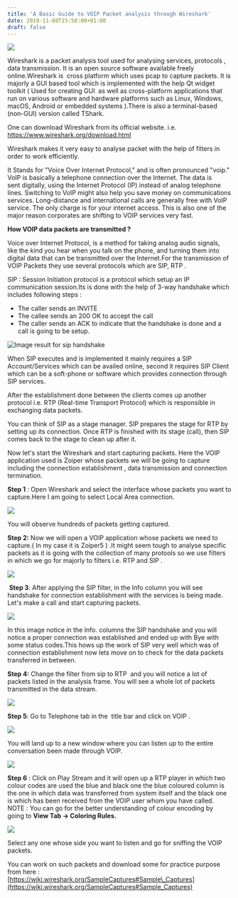 ```yaml
---
title: 'A Basic Guide to VOIP Packet analysis through Wireshark'
date: 2019-11-08T15:58:00+01:00
draft: false
---
```


[![](https://1.bp.blogspot.com/-SG0ohpWu_FM/XcWCbrUJqPI/AAAAAAAAD6g/i3HjZQpRxgIN0QpeVxgbpkwtLcb8VqpOgCLcBGAsYHQ/s640/wireshark.png)](https://1.bp.blogspot.com/-SG0ohpWu_FM/XcWCbrUJqPI/AAAAAAAAD6g/i3HjZQpRxgIN0QpeVxgbpkwtLcb8VqpOgCLcBGAsYHQ/s1600/wireshark.png)

Wireshark is a packet analysis tool used for analysing services, protocols , data transmission. It is an open source software available freely online.Wireshark is  cross platform which uses pcap to capture packets. It is majorly a GUI based tool which is implemented with the help Qt widget toolkit ( Used for creating GUI  as well as cross-platform applications that run on various software and hardware platforms such as Linux, Windows, macOS, Android or embedded systems ).There is also a terminal-based (non-GUI) version called TShark.  
  
One can download Wireshark from its official website. i.e. https://www.wireshark.org/download.html  
  
Wireshark makes it very easy to analyse packet with the help of filters in order to work efficiently.  
  
It Stands for "Voice Over Internet Protocol," and is often pronounced "voip." VoIP is basically a telephone connection over the Internet. The data is sent digitally, using the Internet Protocol (IP) instead of analog telephone lines. Switching to VoIP might also help you save money on communications services. Long-distance and international calls are generally free with VoIP service. The only charge is for your internet access. This is also one of the major reason corporates are shifting to VOIP services very fast.  
  
**How VOIP data packets are transmitted ?**  

Voice over Internet Protocol, is a method for taking analog audio signals, like the kind you hear when you talk on the phone, and turning them into digital data that can be transmitted over the Internet.For the transmission of VOIP Packets they use several protocols which are SIP, RTP .

SIP : Session Initiation protocol is a protocol which setup an IP communication session.Its is done with the help of 3-way handshake which includes following steps : 

*   The caller sends an INVITE
*   The callee sends an 200 OK to accept the call
*   The caller sends an ACK to indicate that the handshake is done and a call is going to be setup.

![Image result for sip handshake](https://www.voipmechanic.com/images/sip_pics/sip_call_basic.gif)

When SIP executes and is implemented it mainly requires a SIP Account/Services which can be availed online, second it requires SIP Client which can be a soft-phone or software which provides connection through SIP services.

After the establishment done between the clients comes up another protocol i.e. RTP (Real-time Transport Protocol) which is responsible in exchanging data packets. 

You can think of SIP as a stage manager. SIP prepares the stage for RTP by setting up its connection. Once RTP is finished with its stage (call), then SIP comes back to the stage to clean up after it. 

  
Now let's start the Wireshark and start capturing packets. Here the VOIP application used is Zoiper whose packets we will be going to capture including the connection establishment , data transmission and connection termination.  
  
  
**Step 1** : Open Wireshark and select the interface whose packets you want to capture.Here I am going to select Local Area connection.  
  
  

[![](https://1.bp.blogspot.com/-B1b92qNvHok/XZS3FQxq45I/AAAAAAAAASA/JX8RPB5Tg_E1q79vwldhNWAFlbBsLvtnACLcBGAsYHQ/s640/w1.png)](https://1.bp.blogspot.com/-B1b92qNvHok/XZS3FQxq45I/AAAAAAAAASA/JX8RPB5Tg_E1q79vwldhNWAFlbBsLvtnACLcBGAsYHQ/s1600/w1.png)

  
  
You will observe hundreds of packets getting captured.  
  
**Step 2:** Now we will open a VOIP application whose packets we need to capture.( In my case it is Zoiper5 ) .It might seem tough to analyse specific packets as it is going with the collection of many protools so we use filters in which we go for majorly to filters i.e. RTP and SIP .  

  

  

[![](https://1.bp.blogspot.com/-n7G_zD1-E6U/XZS5lPdc3vI/AAAAAAAAASY/ctTdjX0JkFwRd6LsAkvoZT40GC2sY1G2gCLcBGAsYHQ/s640/w2.png)](https://1.bp.blogspot.com/-n7G_zD1-E6U/XZS5lPdc3vI/AAAAAAAAASY/ctTdjX0JkFwRd6LsAkvoZT40GC2sY1G2gCLcBGAsYHQ/s1600/w2.png)

  

  
 **Step 3**: After applying the SIP filter, in the Info column you will see handshake for connection establishment with the services is being made. Let's make a call and start capturing packets.  
  
  

[![](https://1.bp.blogspot.com/-BIy0WB-I7Ak/XZS7JKfns2I/AAAAAAAAASk/RbHAHKKv29kCxFhzVd1CQLtNHnvDS1OPQCLcBGAsYHQ/s640/w3.png)](https://1.bp.blogspot.com/-BIy0WB-I7Ak/XZS7JKfns2I/AAAAAAAAASk/RbHAHKKv29kCxFhzVd1CQLtNHnvDS1OPQCLcBGAsYHQ/s1600/w3.png)

  
In this image notice in the Info. columns the SIP handshake and you will notice a proper connection was established and ended up with Bye with some status codes.This hows up the work of SIP very well which was of connection establishment now lets move on to check for the data packets transferred in between.  
  
**Step 4:** Change the filter from sip to RTP  and you will notice a lot of packets listed in the analysis frame. You will see a whole lot of packets transmitted in the data stream.  
  
  

[![](https://1.bp.blogspot.com/-ZWlm_MTAiT8/XZS82HJrWqI/AAAAAAAAASw/B_vQ5dySnDINCrCCtpKhj8pHlOzT8KpRgCLcBGAsYHQ/s640/w4.png)](https://1.bp.blogspot.com/-ZWlm_MTAiT8/XZS82HJrWqI/AAAAAAAAASw/B_vQ5dySnDINCrCCtpKhj8pHlOzT8KpRgCLcBGAsYHQ/s1600/w4.png)

  
**Step 5**: Go to Telephone tab in the  title bar and click on VOIP .  
  
  

[![](https://1.bp.blogspot.com/-vCMeD78ny9Q/XZS9PW7eN5I/AAAAAAAAAS4/p5VqXCQZbdQGJbBmcEoiTsN9jHJmchygwCLcBGAsYHQ/s640/w5.png)](https://1.bp.blogspot.com/-vCMeD78ny9Q/XZS9PW7eN5I/AAAAAAAAAS4/p5VqXCQZbdQGJbBmcEoiTsN9jHJmchygwCLcBGAsYHQ/s1600/w5.png)

  
You will land up to a new window where you can listen up to the entire conversation been made through VOIP.   
  
  

[![](https://1.bp.blogspot.com/-OtNaF4odOf4/XZS-B7a7fXI/AAAAAAAAATE/iftFK5Dnrcg0CBDT8-Va1N99xBuBCFnhQCLcBGAsYHQ/s640/w6.png)](https://1.bp.blogspot.com/-OtNaF4odOf4/XZS-B7a7fXI/AAAAAAAAATE/iftFK5Dnrcg0CBDT8-Va1N99xBuBCFnhQCLcBGAsYHQ/s1600/w6.png)

  
  
**Step 6** : Click on Play Stream and it will open up a RTP player in which two colour codes are used the blue and black one the blue coloured column is the one in which data was transferred from system itself and the black one is which has been received from the VOIP user whom you have called.  
NOTE : You can go for the better understanding of colour encoding by going to **View Tab -> Coloring Rules.**  
  
  

[![](https://1.bp.blogspot.com/-OgedxQaXc6Q/XZS_R9cEjGI/AAAAAAAAATQ/ld-Y2dSb2BcyT8002XXtQMHTYfPaZ-qxgCLcBGAsYHQ/s640/W8.png)](https://1.bp.blogspot.com/-OgedxQaXc6Q/XZS_R9cEjGI/AAAAAAAAATQ/ld-Y2dSb2BcyT8002XXtQMHTYfPaZ-qxgCLcBGAsYHQ/s1600/W8.png)

  
  
Select any one whose side you want to listen and go for sniffing the VOIP packets.  
  
You can work on such packets and download some for practice purpose from here :  
[https://wiki.wireshark.org/SampleCaptures#Sample\_Captures](https://wiki.wireshark.org/SampleCaptures#Sample_Captures)